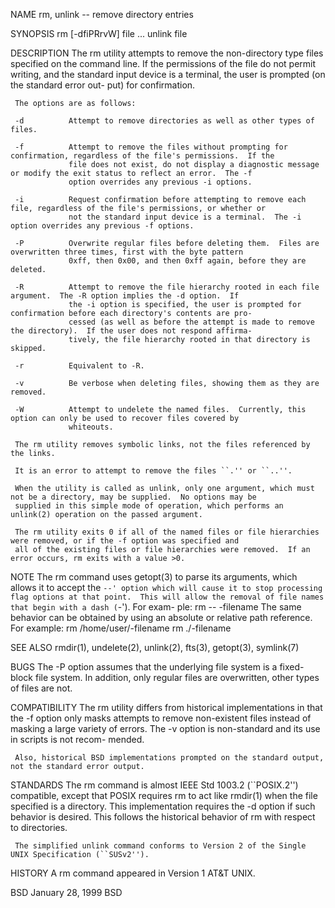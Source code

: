 NAME
     rm, unlink -- remove directory entries

SYNOPSIS
     rm [-dfiPRrvW] file ...
     unlink file

DESCRIPTION
     The rm utility attempts to remove the non-directory type files specified on the command line.  If the permissions of the
     file do not permit writing, and the standard input device is a terminal, the user is prompted (on the standard error out-
     put) for confirmation.

     The options are as follows:

     -d          Attempt to remove directories as well as other types of files.

     -f          Attempt to remove the files without prompting for confirmation, regardless of the file's permissions.  If the
                 file does not exist, do not display a diagnostic message or modify the exit status to reflect an error.  The -f
                 option overrides any previous -i options.

     -i          Request confirmation before attempting to remove each file, regardless of the file's permissions, or whether or
                 not the standard input device is a terminal.  The -i option overrides any previous -f options.

     -P          Overwrite regular files before deleting them.  Files are overwritten three times, first with the byte pattern
                 0xff, then 0x00, and then 0xff again, before they are deleted.

     -R          Attempt to remove the file hierarchy rooted in each file argument.  The -R option implies the -d option.  If
                 the -i option is specified, the user is prompted for confirmation before each directory's contents are pro-
                 cessed (as well as before the attempt is made to remove the directory).  If the user does not respond affirma-
                 tively, the file hierarchy rooted in that directory is skipped.

     -r          Equivalent to -R.

     -v          Be verbose when deleting files, showing them as they are removed.

     -W          Attempt to undelete the named files.  Currently, this option can only be used to recover files covered by
                 whiteouts.

     The rm utility removes symbolic links, not the files referenced by the links.

     It is an error to attempt to remove the files ``.'' or ``..''.

     When the utility is called as unlink, only one argument, which must not be a directory, may be supplied.  No options may be
     supplied in this simple mode of operation, which performs an unlink(2) operation on the passed argument.

     The rm utility exits 0 if all of the named files or file hierarchies were removed, or if the -f option was specified and
     all of the existing files or file hierarchies were removed.  If an error occurs, rm exits with a value >0.

NOTE
     The rm command uses getopt(3) to parse its arguments, which allows it to accept the `--' option which will cause it to stop
     processing flag options at that point.  This will allow the removal of file names that begin with a dash (`-').  For exam-
     ple:
           rm -- -filename
     The same behavior can be obtained by using an absolute or relative path reference.  For example:
           rm /home/user/-filename
           rm ./-filename

SEE ALSO
     rmdir(1), undelete(2), unlink(2), fts(3), getopt(3), symlink(7)

BUGS
     The -P option assumes that the underlying file system is a fixed-block file system.  In addition, only regular files are
     overwritten, other types of files are not.

COMPATIBILITY
     The rm utility differs from historical implementations in that the -f option only masks attempts to remove non-existent
     files instead of masking a large variety of errors.  The -v option is non-standard and its use in scripts is not recom-
     mended.

     Also, historical BSD implementations prompted on the standard output, not the standard error output.

STANDARDS
     The rm command is almost IEEE Std 1003.2 (``POSIX.2'') compatible, except that POSIX requires rm to act like rmdir(1) when
     the file specified is a directory.  This implementation requires the -d option if such behavior is desired.  This follows
     the historical behavior of rm with respect to directories.

     The simplified unlink command conforms to Version 2 of the Single UNIX Specification (``SUSv2'').

HISTORY
     A rm command appeared in Version 1 AT&T UNIX.

BSD                            January 28, 1999                            BSD